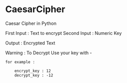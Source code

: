# CaesarCipher
Caesar Cipher in Python

First Input : Text to encrypt 
Second Input : Numeric Key

Output : Encrypted Text

Warning : To Decrypt Use your key with -

	for example :
	
		encrypt_key : 12
		decrypt_key : -12
